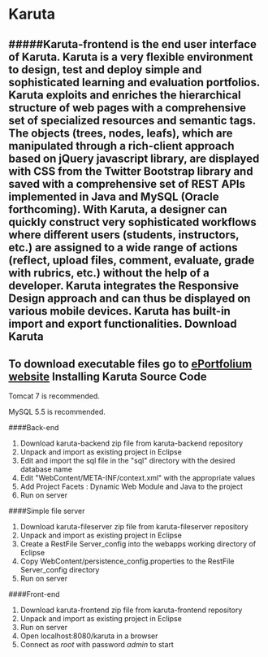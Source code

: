 Karuta
======
#####Karuta-frontend is the end user interface of Karuta.
**Karuta** is a very flexible environment to design, test and deploy simple and sophisticated learning and evaluation portfolios. Karuta exploits and enriches the hierarchical structure of web pages with a comprehensive set of specialized resources and semantic tags. The objects (trees, nodes, leafs), which are manipulated through a rich-client approach based on jQuery javascript library, are displayed with CSS from the Twitter Bootstrap library and saved with a comprehensive set of REST APIs implemented in Java and MySQL (Oracle forthcoming). With Karuta,  a designer can quickly construct very sophisticated workflows where different users (students, instructors, etc.) are assigned to a wide range of actions (reflect, upload files, comment, evaluate, grade with rubrics, etc.) without the help of a developer.  Karuta integrates the Responsive Design approach and can thus be displayed on various mobile devices.  Karuta has built-in import and export functionalities. 
Download Karuta
-------
To download executable files go to [ePortfolium website](http://www.eportfolium.com/karuta_download_en.htm)
Installing Karuta Source Code
-------
Tomcat 7 is recommended.

MySQL 5.5 is recommended.

####Back-end
1. Download karuta-backend zip file from karuta-backend repository
1. Unpack and import as existing project in Eclipse
1. Edit and import the sql file in the "sql" directory with the desired database name
1. Edit "WebContent/META-INF/context.xml" with the appropriate values
1. Add Project Facets : Dynamic Web Module and Java to the project
1. Run on server

####Simple file server
1. Download karuta-fileserver zip file from karuta-fileserver repository
1. Unpack and import as existing project in Eclipse
1. Create a RestFile Server_config into the webapps working directory of Eclipse
1. Copy WebContent/persistence_config.properties to the RestFile Server_config directory
2. Run on server

####Front-end
1. Download karuta-frontend zip file from karuta-frontend repository
1. Unpack and import as existing project in Eclipse
1. Run on server
1. Open localhost:8080/karuta in a browser
1. Connect as *root* with password *admin* to start
